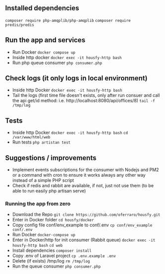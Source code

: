 
## Installed dependencies
`composer require php-amqplib/php-amqplib`
`composer require predis/predis`

## Run the app and services
- Run Docker
`docker compose up`
- Inside http docker
`docker exec -it housfy-http bash`
- Run php queue consumer
`php consumer.php`

## Check logs (it only logs in local environment)
- Inside http Docker
`docker exec -it housfy-http bash`
- Tail the logs (first time file doesn't exists, only after run consuer and call the api get/id method: i.e. http://localhost:8080/api/offices/8)
`tail -f /tmp/log`

## Tests
- Inside http Docker
`docker exec -it housfy-http bash`
`cd /var/www/html/web`
- Run tests
`php artistan test`

## Suggestions / improvements
- Implement events subscriptions for the consumer with Nodejs and PM2 or a command with cron to ensure it works always any other way instead of a simple PHP script
- Check if redis and rabbit are available, if not, just not use them (to be able to run easily php artisan serve)

### Running the app from zero
- Download the Repo
`git clone https://github.com/oferraro/housfy.git`
- Enter in Docker folder
`cd housfy/docker`
- Copy config file conf/env_example to conf/.env
`cp conf/env_example conf/.env`
- Run Docker
`docker-compose up`
- Enter in Docker/http for init consumer (Rabbit queue)
`docker exec -it housfy-http bash`
`cd web`
- Install dependencies 
`composer install`
- Copy .env of Laravel project
`cp .env.example .env`
- Delete (if exists) /tmp/log
`rm /tmp/log`
- Run the queue consumer
`php consumer.php`

